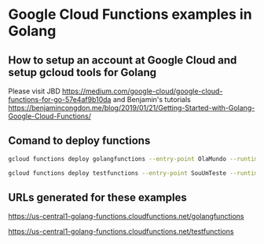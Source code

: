 # Google Cloud Functions examples in Golang

## How to setup an account at Google Cloud and setup gcloud tools for Golang

Please visit JBD https://medium.com/google-cloud/google-cloud-functions-for-go-57e4af9b10da and Benjamin's tutorials https://benjamincongdon.me/blog/2019/01/21/Getting-Started-with-Golang-Google-Cloud-Functions/


## Comand to deploy functions

```bash
gcloud functions deploy golangfunctions --entry-point OlaMundo --runtime go111 --trigger-http
```

```bash
gcloud functions deploy testfunctions --entry-point SouUmTeste --runtime go111 --trigger-http
```

## URLs generated for these examples

https://us-central1-golang-functions.cloudfunctions.net/golangfunctions

https://us-central1-golang-functions.cloudfunctions.net/testfunctions
